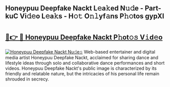 ## Honeypuu Deepfake Nackt L𝚎a𝚔ed N𝚞𝚍e - Part-kuC Vi𝚍𝚎o L𝚎a𝚔s - H𝚘𝚝 O𝚗𝚕yf𝚊ns P𝚑𝚘tos gypXI

# <h2><a href="http://kfcrcvg.oniu.top/?m=Honeypuu+Deepfake+Nackt">🔗👉 🔴 Honeypuu Deepfake Nackt P𝚑ot𝚘𝚜 V𝚒d𝚎o</a></h2>

[![Honeypuu Deepfake Nackt Nu𝚍e𝚜](https://i.imgur.com/0qMVB7G.gif)](http://kfcrcvg.oniu.top/?m=Honeypuu+Deepfake+Nackt)
Web-based entertainer and digital media artist Honeypuu Deepfake Nackt, acclaimed for sharing dance and lifestyle ideas through solo and collaborative dance performances and short videos. Honeypuu Deepfake Nackt's public image is characterized by its friendly and relatable nature, but the intricacies of his personal life remain shrouded in secrecy.  
